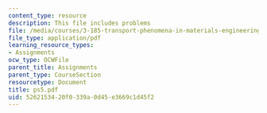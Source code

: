 ```yaml
---
content_type: resource
description: This file includes problems
file: /media/courses/3-185-transport-phenomena-in-materials-engineering-fall-2003/5262153420f0339a0d45e3669c1d45f2_ps5.pdf
file_type: application/pdf
learning_resource_types:
- Assignments
ocw_type: OCWFile
parent_title: Assignments
parent_type: CourseSection
resourcetype: Document
title: ps5.pdf
uid: 52621534-20f0-339a-0d45-e3669c1d45f2
---
```

